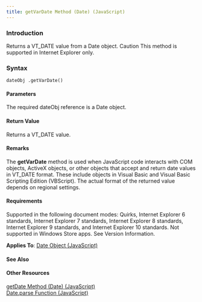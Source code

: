 ```yaml
---
title: getVarDate Method (Date) (JavaScript)
---
```


### Introduction 

 Returns a VT_DATE value from a Date object. Caution This method is supported in Internet Explorer only.

### Syntax 

```
dateObj .getVarDate()
```

#### Parameters 

<div id="parametersSection" class="section" name="collapseableSection" style="">
  <p xmlns:util="util">
    The required <span class="parameter" sdata="paramReference">dateObj</span> reference is a <span sdata="langKeyword" value="Date"><span class="keyword">Date</span></span> object.
  </p>
</div>

#### Return Value 

<div id="returnValueSection" class="section" name="collapseableSection" style="">
  <p xmlns:util="util">
    Returns a VT_DATE value.
  </p>
</div>

#### Remarks 

<div id="languageReferenceRemarksSection" class="section" name="collapseableSection" style="">
  <p xmlns:util="util">
    The <b>getVarDate</b> method is used when JavaScript code interacts with COM objects, ActiveX objects, or other objects that accept and return date values in VT_DATE format. These include objects
    in Visual Basic and Visual Basic Scripting Edition (VBScript). The actual format of the returned value depends on regional settings.
  </p>
</div>

#### Requirements 

<div id="requirementsTitleSection" class="section" name="collapseableSection" style="">
  <p xmlns:util="util">
    Supported in the following document modes: Quirks, Internet Explorer 6 standards, Internet Explorer 7 standards, Internet Explorer 8 standards, Internet Explorer 9 standards, and Internet
    Explorer 10 standards. Not supported in Windows Store apps. See Version Information.
  </p>
  <p xmlns:util="util">
    <b>Applies To</b>: <span sdata="link"><a href="ce2202bb-7ec9-4f5a-bf48-3a04feff283e.htm">Date Object (JavaScript)</a></span>
  </p>
</div>

#### See Also 

<div id="seeAlsoSection" class="section" name="collapseableSection" style="">
  <h4 class="subHeading">
    Other Resources
  </h4>
  <div class="seeAlsoStyle">
    <span sdata="link" xmlns:util="util"><a href="67e7f07c-dd46-4b42-82d6-e53e4bd33703.htm">getDate Method (Date) (JavaScript)</a></span>
  </div>
  <div class="seeAlsoStyle">
    <span sdata="link" xmlns:util="util"><a href="ed737e50-6398-4462-8779-2af3c03f8325.htm">Date.parse Function (JavaScript)</a></span>
  </div>
</div>

